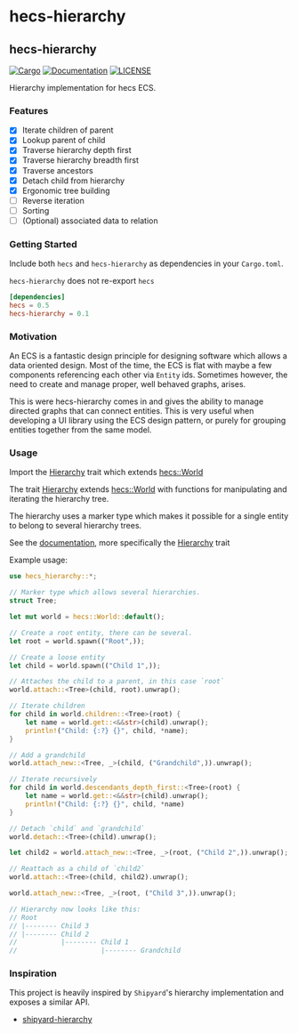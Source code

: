 # hecs-hierarchy

## hecs-hierarchy

[![Cargo](https://img.shields.io/crates/v/hecs-hierarchy.svg)](https://crates.io/crates/hecs-hierarchy)
[![Documentation](https://docs.rs/hecs-hierarchy/badge.svg)](https://docs.rs/hecs-hierarchy)
[![LICENSE](https://img.shields.io/badge/license-MIT-blue.svg)](LICENSE-MIT)

Hierarchy implementation for hecs ECS.

### Features
- [X] Iterate children of parent
- [X] Lookup parent of child
- [X] Traverse hierarchy depth first
- [X] Traverse hierarchy breadth first
- [X] Traverse ancestors
- [X] Detach child from hierarchy
- [X] Ergonomic tree building
- [ ] Reverse iteration
- [ ] Sorting
- [ ] (Optional) associated data to relation

### Getting Started

Include both `hecs` and `hecs-hierarchy` as dependencies in your `Cargo.toml`.

`hecs-hierarchy` does not re-export `hecs`

```toml
[dependencies]
hecs = 0.5
hecs-hierarchy = 0.1
```

### Motivation

An ECS is a fantastic design principle for designing software which allows a
data oriented design. Most of the time, the ECS is flat with maybe a few
components referencing each other via `Entity` ids.  Sometimes however, the need
to create and manage proper, well behaved graphs, arises.

This is were hecs-hierarchy comes in and gives the ability to manage directed
graphs that can connect entities. This is very useful when developing a UI
library using the ECS design pattern, or purely for grouping entities together
from the same model.

### Usage

Import the [Hierarchy](crate::Hierarchy) trait which extends [hecs::World](hecs::World)

The trait [Hierarchy](crate::Hierarchy) extends [hecs::World](hecs::World) with functions for
manipulating and iterating the hierarchy tree.

The hierarchy uses a marker type which makes it possible for a single entity to belong to
several hierarchy trees.

See the [documentation](https://docs.rs/hecs-hierarchy), more specifically the
[Hierarchy](https://docs.rs/hecs-hierarchy/0.1.7/hecs_hierarchy/trait.Hierarchy.html)
trait

Example usage:
```rust
use hecs_hierarchy::*;

// Marker type which allows several hierarchies.
struct Tree;

let mut world = hecs::World::default();

// Create a root entity, there can be several.
let root = world.spawn(("Root",));

// Create a loose entity
let child = world.spawn(("Child 1",));

// Attaches the child to a parent, in this case `root`
world.attach::<Tree>(child, root).unwrap();

// Iterate children
for child in world.children::<Tree>(root) {
    let name = world.get::<&&str>(child).unwrap();
    println!("Child: {:?} {}", child, *name);
}

// Add a grandchild
world.attach_new::<Tree, _>(child, ("Grandchild",)).unwrap();

// Iterate recursively
for child in world.descendants_depth_first::<Tree>(root) {
    let name = world.get::<&&str>(child).unwrap();
    println!("Child: {:?} {}", child, *name)
}

// Detach `child` and `grandchild`
world.detach::<Tree>(child).unwrap();

let child2 = world.attach_new::<Tree, _>(root, ("Child 2",)).unwrap();

// Reattach as a child of `child2`
world.attach::<Tree>(child, child2).unwrap();

world.attach_new::<Tree, _>(root, ("Child 3",)).unwrap();

// Hierarchy now looks like this:
// Root
// |-------- Child 3
// |-------- Child 2
//           |-------- Child 1
//                     |-------- Grandchild

```

### Inspiration

This project is heavily inspired by `Shipyard`'s hierarchy implementation and
exposes a similar API.

- [shipyard-hierarchy](https://github.com/dakom/shipyard-hierarchy)
